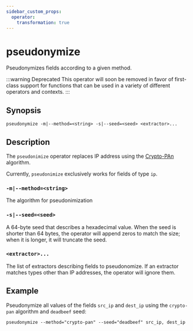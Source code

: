 ```yaml
---
sidebar_custom_props:
  operator:
    transformation: true
---
```


# pseudonymize

Pseudonymizes fields according to a given method.

:::warning Deprecated
This operator will soon be removed in favor of first-class support for functions
that can be used in a variety of different operators and contexts.
:::

## Synopsis

```
pseudonymize -m|--method=<string> -s|--seed=<seed> <extractor>...
```

## Description

The `pseudonimize` operator replaces IP address using the
[Crypto-PAn](https://en.wikipedia.org/wiki/Crypto-PAn) algorithm.

Currently, `pseudonimize` exclusively works for fields of type `ip`.

### `-m|--method=<string>`

The algorithm for pseudonimization

### `-s|--seed=<seed>`

A 64-byte seed that describes a hexadecimal value. When the seed is shorter than
64 bytes, the operator will append zeros to match the size; when it is longer,
it will truncate the seed.

### `<extractor>...`

The list of extractors describing fields to pseudonomize. If an extractor
matches types other than IP addresses, the operator will ignore them.

## Example

Pseudonymize all values of the fields `src_ip` and `dest_ip` using the
`crypto-pan` algorithm and `deadbeef` seed:

```
pseudonymize --method="crypto-pan" --seed="deadbeef" src_ip, dest_ip
```
